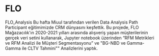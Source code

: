 # FLO
FLO_Analysis
Bu hafta Miuul tarafından verilen  Data Analysis Path Participant eğitimimizde  CRM dünyasını keşfettik.
Bu projede, FLO Mağazacılık'ın 2020-2021 yılları arasında alışveriş yapan müşterilerinin gerçek veri setini kullanarak,
Jupyter notebook üzerinden “RFM Metrikleri ve RFM Analizi ile Müşteri Segmentasyonu” ve "BG-NBD ve Gamma-Gamma ile CLTV Tahmini"" Analizlerini yaptık.
